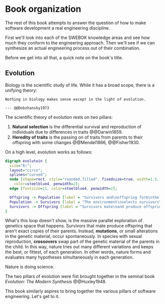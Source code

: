 # Book organization

The rest of this book attempts to answer the question of how to make software development a real engineering discipline.

First we'll look into each of the SWEBOK knowledge areas and see how much they conform to the engineering approach.
Then we'll see if we can synthesize an actual engineering process out of their combination.

Before we get into all that, a quick note on the book's title.


## Evolution

Biology is the scientific study of life.
While it has a broad scope, there is a unifying theory:

```admonish info "Quote"
Nothing in biology makes sense except in the light of evolution.

--- @@Dobzhansky1973
```

The scientific theory of evolution rests on two pillars:

1. **Natural selection** is the differential survival and reproduction of individuals due to differences in traits
  @@Darwin1859.
2. **Heredity of traits** is the passing on of traits from parents to their offspring with some changes @@Mendel1866,
  @@Fisher1930.

On a high level, evolution works as follows:

```dot process
digraph evolutoin {
  size="6!";
  layout="circo";
  splines="curved";
  node [shape=rect, style="rounded,filled", fixedsize=true, width=1.5, height=0.75, fillcolor=lightskyblue2,
    color=steelblue4, penwidth=2];
  edge [fontsize=11, color=steelblue4, penwidth=2];

  Offspring -> Population [label = "Survivors and\noffspring form\nthe new population  "];
  Population -> Survivors [label = "The environment\nselects survivors\nbased on their fitness"];
  Survivors -> Offspring [label = "Survivors mate\nand produce offspring"];
}
```

What's this loop doesn't show, is the massive parallel exploration of genetics space that happens.
Survivors that mate produce offspring that aren't exact copies of their parents.
Instead, **mutations**, or small alterations in the genetic material, occur spontaneously.
In species with sexual reproduction, **crossovers** swap part of the genetic material of the parents in the child.
In this way, nature tries out many different variations and keeps the best, or fittest, of each generation.
In other words, nature forms and evaluates many hypotheses simultaneously in each generation.

Nature is doing science.

The two pillars of evolution were fist brought together in the seminal book _Evolution: The Modern Synthesis_
@@Huxley1948.

This book similarly aspires to bring together the various pillars of software engineering.
Let's get to it.
